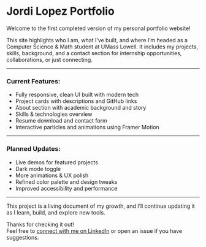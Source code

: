 # Jordi Lopez Portfolio 

Welcome to the first completed version of my personal portfolio website!

This site highlights who I am, what I’ve built, and where I’m headed as a Computer Science & Math student at UMass Lowell. It includes my projects, skills, background, and a contact section for internship opportunities, collaborations, or just connecting.

---

### Current Features:
- Fully responsive, clean UI built with modern tech
- Project cards with descriptions and GitHub links
- About section with academic background and story
- Skills & technologies overview
- Resume download and contact form
- Interactive particles and animations using Framer Motion

---

### Planned Updates:
- Live demos for featured projects
- Dark mode toggle
- More animations & UX polish
- Refined color palette and design tweaks
- Improved accessibility and performance

---

This project is a living document of my growth, and I’ll continue updating it as I learn, build, and explore new tools.

Thanks for checking it out!  
Feel free to [connect with me on LinkedIn](https://www.linkedin.com/in/your-link) or open an issue if you have suggestions.
